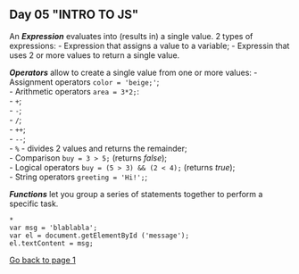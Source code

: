 ## Day 05 "INTRO TO JS" 

An **_Expression_** evaluates into (results in) a single value. 2 types of expressions:
    - Expression that assigns a value to a variable;
    - Expressin that uses 2 or more values to return a single value.

**_Operators_** allow to create a single value from one or more values:
    - Assignment operators `color = 'beige;'`;  
    - Arithmetic operators `area = 3*2;`:  
        - `+`;  
        - `-`;  
        - `/`;  
        - `++`;  
        - `--`;  
        - `%` - divides 2 values and returns the remainder;  
    - Comparison `buy = 3 > 5;` (returns *false*);  
    - Logical operators `buy = (5 > 3) && (2 < 4);` (returns *true*);  
    - String operators `greeting = 'Hi!';`;  

**_Functions_** let you group a series of statements together to perform a specific task.

`*`  
`var msg = 'blablabla';`  
`var el = document.getElementById ('message');`  
`el.textContent = msg;`  


[Go back to page 1](readme.md)
